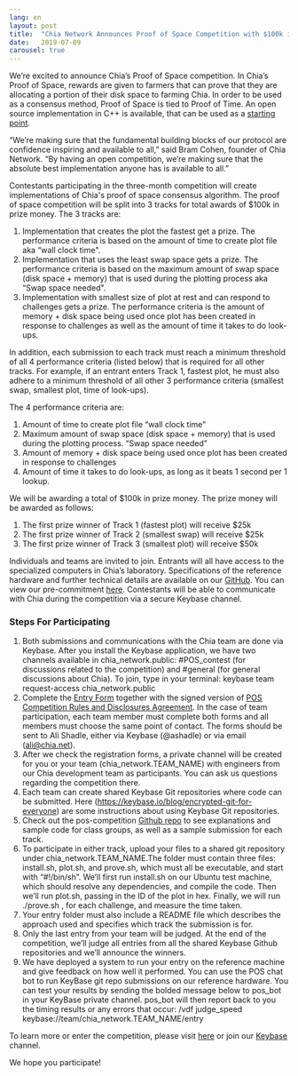 ```yaml
---
lang: en
layout: post
title:  "Chia Network Announces Proof of Space Competition with $100k in Total Prize Money"
date:   2019-07-09
carousel: true
---
```


We’re excited to announce Chia’s Proof of Space competition. In Chia’s Proof of Space, rewards are given to farmers that can prove that they are allocating a portion of their disk space to farming Chia. In order to be used as a consensus method, Proof of Space is tied to Proof of Time. An open source implementation in C++ is available, that can be used as a [starting point](https://github.com/Chia-Network/proofofspace).

“We’re making sure that the fundamental building blocks of our protocol are confidence inspiring and available to all,” said Bram Cohen, founder of Chia Network. “By having an open competition, we’re making sure that the absolute best implementation anyone has is available to all.”

Contestants participating in the three-month competition will create implementations of Chia's proof of space consensus algorithm. The proof of space competition will be split into 3 tracks for total awards of $100k in prize money. The 3 tracks are:

1. Implementation that creates the plot the fastest get a prize. The performance criteria is based on the amount of time to create plot file aka “wall clock time".  
2. Implementation that uses the least swap space gets a prize. The performance criteria is based on the maximum amount of swap space (disk space + memory) that is used during the plotting process aka “Swap space needed".  
3. Implementation with smallest size of plot at rest and can respond to challenges gets a prize. The performance criteria is the amount of memory + disk space being used once plot has been created in response to challenges as well as the amount of time it takes to do look-ups.  

In addition, each submission to each track must reach a minimum threshold of all 4 performance criteria (listed below) that is required for all other tracks. For example, if an entrant enters Track 1, fastest plot, he must also adhere to a minimum threshold of all other 3 performance criteria (smallest swap, smallest plot, time of look-ups). 

The 4 performance criteria are: 

1. Amount of time to create plot file “wall clock time"  
2. Maximum amount of swap space (disk space + memory) that is used during the plotting process. “Swap space needed"  
3. Amount of memory + disk space being used once plot has been created in response to challenges  
4. Amount of time it takes to do look-ups, as long as it beats 1 second per 1 lookup.   

We will be awarding a total of $100k in prize money. The prize money will be awarded as follows:  

1. The first prize winner of Track 1 (fastest plot) will receive $25k  
2. The first prize winner of Track 2 (smallest swap) will receive $25k  
3. The first prize winner of Track 3 (smallest plot) will receive $50k  

Individuals and teams are invited to join. Entrants will all have access to the specialized computers in Chia’s laboratory. Specifications of the reference hardware and further technical details are available on our [GitHub](https://github.com/Chia-Network/proofofspace). You can view our pre-commitment [here](https://github.com/Chia-Network/proofofspace/blob/master/contest_intro.md). Contestants will be able to communicate with Chia during the competition via a secure Keybase channel.

### Steps For Participating

1. Both submissions and communications with the Chia team are done via Keybase. After you install the Keybase application, we have two channels available in chia_network.public: #POS_contest (for discussions related to the competition) and #general (for general discussions about Chia). To join, type in your terminal: keybase team request-access chia_network.public  
2. Complete the [Entry Form](https://github.com/Chia-Network/proofofspace/blob/master/2019%20CHIA%20NETWORK%20CHALLENGE%20APPLICATION%20FORM.pdf) together with the signed version of [POS Competition Rules and Disclosures Agreement](https://github.com/Chia-Network/proofofspace/blob/master/Chia%20Network%20-%20POS%20Contest%20Rules%20and%20Disclosures.pdf). In the case of team participation, each team member must complete both forms and all members must choose the same point of contact. The forms should be sent to Ali Shadle, either via Keybase (@ashadle) or via email (ali@chia.net).  
3. After we check the registration forms, a private channel will be created for you or your team (chia_network.TEAM_NAME) with engineers from our Chia development team as participants. You can ask us questions regarding the competition there.  
4. Each team can create shared Keybase Git repositories where code can be submitted. Here (https://keybase.io/blog/encrypted-git-for-everyone) are some instructions about using Keybase Git repositories.  
5. Check out the pos-competition [Github repo](https://github.com/Chia-Network/proofofspace) to see explanations and sample code for class groups, as well as a sample submission for each track.  
6. To participate in either track, upload your files to a shared git repository under chia_network.TEAM_NAME.The folder must contain three files: install.sh, plot.sh, and prove.sh, which must all be executable, and start with “#!/bin/sh”. We’ll first run install.sh on our Ubuntu test machine, which should resolve any dependencies, and compile the code. Then we’ll run plot.sh, passing in the ID of the plot in hex. Finally, we will run ./prove.sh <challenge>, for each challenge, and measure the time taken.  
7. Your entry folder must also include a README file which describes the approach used and specifies which track the submission is for.  
8. Only the last entry from your team will be judged. At the end of the competition, we’ll judge all entries from all the shared Keybase Github repositories and we’ll announce the winners.  
9. We have deployed a system to run your entry on the reference machine and give feedback on how well it performed. You can use the POS chat bot to run KeyBase git repo submissions on our reference hardware. You can test your results by sending the bolded message below to pos_bot in your KeyBase private channel. pos_bot will then report back to you the timing results or any errors that occur: /vdf judge_speed keybase://team/chia_network.TEAM_NAME/entry

To learn more or enter the competition, please visit [here](https://www.chia.net/) or join our [Keybase](https://keybase.io/team/chia_network.public) channel.

We hope you participate!
